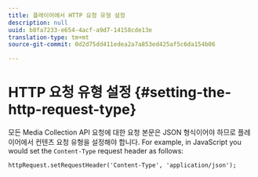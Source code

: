 ```yaml
---
title: 플레이어에서 HTTP 요청 유형 설정
description: null
uuid: b8fa7233-e654-4acf-a9d7-14158cde13e
translation-type: tm+mt
source-git-commit: 0d2d75dd411edea2a7a853ed425af5c6da154b06

---
```



# HTTP 요청 유형 설정 {#setting-the-http-request-type}

모든 Media Collection API 요청에 대한 요청 본문은 JSON 형식이어야 하므로 플레이어에서 컨텐츠 요청 유형을 설정해야 합니다. For example, in JavaScript you would set the `Content-Type` request header as follows:

```
httpRequest.setRequestHeader('Content-Type', 'application/json'); 
```

